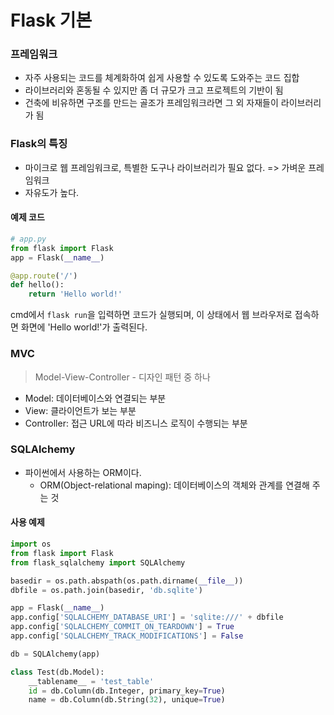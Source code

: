 # Flask 기본

### 프레임워크

- 자주 사용되는 코드를 체계화하여 쉽게 사용할 수 있도록 도와주는 코드 집합
- 라이브러리와 혼동될 수 있지만 좀 더 규모가 크고 프로젝트의 기반이 됨
- 건축에 비유하면 구조를 만드는 골조가 프레임워크라면 그 외 자재들이 라이브러리가 됨

### Flask의 특징

- 마이크로 웹 프레임워크로, 특별한 도구나 라이브러리가 필요 없다. => 가벼운 프레임워크
- 자유도가 높다.

#### 예제 코드

```python
# app.py
from flask import Flask
app = Flask(__name__)

@app.route('/')
def hello():
    return 'Hello world!'
```

cmd에서 `flask run`을 입력하면 코드가 실행되며, 이 상태에서 웹 브라우저로 접속하면 화면에 \'Hello world!\'가 출력된다.

### MVC

> Model-View-Controller - 디자인 패턴 중 하나

- Model: 데이터베이스와 연결되는 부분
- View: 클라이언트가 보는 부분
- Controller: 접근 URL에 따라 비즈니스 로직이 수행되는 부분

### SQLAlchemy

- 파이썬에서 사용하는 ORM이다.
  - ORM(Object-relational maping): 데이터베이스의 객체와 관계를 연결해 주는 것

#### 사용 예제

```python
import os
from flask import Flask
from flask_sqlalchemy import SQLAlchemy

basedir = os.path.abspath(os.path.dirname(__file__))
dbfile = os.path.join(basedir, 'db.sqlite')

app = Flask(__name__)
app.config['SQLALCHEMY_DATABASE_URI'] = 'sqlite:///' + dbfile
app.config['SQLALCHEMY_COMMIT_ON_TEARDOWN'] = True
app.config['SQLALCHEMY_TRACK_MODIFICATIONS'] = False

db = SQLAlchemy(app)

class Test(db.Model):
    __tablename__ = 'test_table'
    id = db.Column(db.Integer, primary_key=True)
    name = db.Column(db.String(32), unique=True)
```

